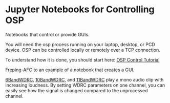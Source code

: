 # Jupyter Notebooks for Controlling OSP

Notebooks that control or provide GUIs.

You will need the osp process running on your laptop, desktop, or PCD device.  OSP can be controlled
locally or remotely over a TCP connection.

To understand how it is done, you should start here: [OSP Control Tutorial](OSP%20Control%20Tutorial.ipynb)

[Freping-AFC](Freping-AFC.ipynb) to an example of a notebook that creates a GUI.


[6BandWDRC](6BandWDRC.ipynb), [10BandWDRC](10BandWDRC.ipynb), and [11BandWDRC](11BandWDRC.ipynb) play a mono audio clip with increasing loudness.  By setting WDRC parameters on one channel, you can easily see how the signal is changed compared to the unprocessed channel.
